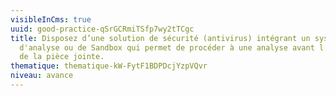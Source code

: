 ```yaml
---
visibleInCms: true
uuid: good-practice-qSrGCRmiTSfp7wy2tTCgc
title: Disposez d’une solution de sécurité (antivirus) intégrant un système
  d'analyse ou de Sandbox qui permet de procéder à une analyse avant l’ouverture
  de la pièce jointe.
thematique: thematique-kW-FytF1BDPDcjYzpVQvr
niveau: avance
---
```

